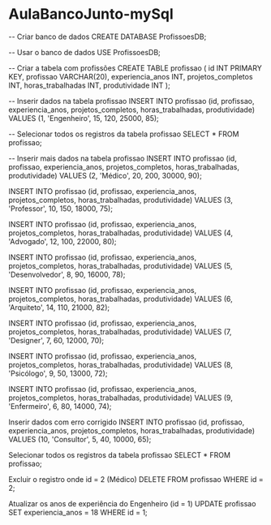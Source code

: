 # AulaBancoJunto-mySql
-- Criar banco de dados
CREATE DATABASE ProfissoesDB;

-- Usar o banco de dados
USE ProfissoesDB;

-- Criar a tabela com profissões
CREATE TABLE profissao (
    id INT PRIMARY KEY,
    profissao VARCHAR(20),
    experiencia_anos INT,
    projetos_completos INT,
    horas_trabalhadas INT,
    produtividade INT
);

-- Inserir dados na tabela profissao
INSERT INTO profissao (id, profissao, experiencia_anos, projetos_completos, horas_trabalhadas, produtividade) 
VALUES (1, 'Engenheiro', 15, 120, 25000, 85);

-- Selecionar todos os registros da tabela profissao
SELECT * FROM profissao;

-- Inserir mais dados na tabela profissao
INSERT INTO profissao (id, profissao, experiencia_anos, projetos_completos, horas_trabalhadas, produtividade) 
VALUES (2, 'Médico', 20, 200, 30000, 90);

INSERT INTO profissao (id, profissao, experiencia_anos, projetos_completos, horas_trabalhadas, produtividade) 
VALUES (3, 'Professor', 10, 150, 18000, 75);

INSERT INTO profissao (id, profissao, experiencia_anos, projetos_completos, horas_trabalhadas, produtividade) 
VALUES (4, 'Advogado', 12, 100, 22000, 80);

INSERT INTO profissao (id, profissao, experiencia_anos, projetos_completos, horas_trabalhadas, produtividade) 
VALUES (5, 'Desenvolvedor', 8, 90, 16000, 78);

INSERT INTO profissao (id, profissao, experiencia_anos, projetos_completos, horas_trabalhadas, produtividade) 
VALUES (6, 'Arquiteto', 14, 110, 21000, 82);

INSERT INTO profissao (id, profissao, experiencia_anos, projetos_completos, horas_trabalhadas, produtividade) 
VALUES (7, 'Designer', 7, 60, 12000, 70);

INSERT INTO profissao (id, profissao, experiencia_anos, projetos_completos, horas_trabalhadas, produtividade) 
VALUES (8, 'Psicólogo', 9, 50, 13000, 72);

INSERT INTO profissao (id, profissao, experiencia_anos, projetos_completos, horas_trabalhadas, produtividade) 
VALUES (9, 'Enfermeiro', 6, 80, 14000, 74);

 Inserir dados com erro corrigido
INSERT INTO profissao (id, profissao, experiencia_anos, projetos_completos, horas_trabalhadas, produtividade) 
VALUES (10, 'Consultor', 5, 40, 10000, 65);

 Selecionar todos os registros da tabela profissao
SELECT * FROM profissao;

 Excluir o registro onde id = 2 (Médico)
DELETE FROM profissao WHERE id = 2;

 Atualizar os anos de experiência do Engenheiro (id = 1)
UPDATE profissao SET experiencia_anos = 18 WHERE id = 1;
